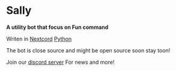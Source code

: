 # Sally

**A utility bot that focus on Fun command**

Writen in [Nextcord](https://nextcord.dev/) [Python](https://www.python.org/)

The bot is close source and might be open source soon stay toon!

Join our [discord server](https://discord.gg/fgfVBncrRK) For news and more!
